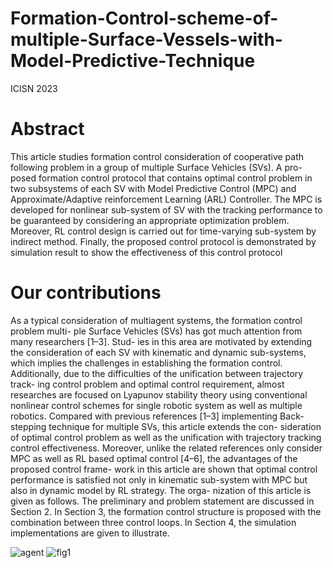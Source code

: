 # Formation-Control-scheme-of-multiple-Surface-Vessels-with-Model-Predictive-Technique
ICISN 2023
# Abstract
This article studies formation control consideration of cooperative
path following problem in a group of multiple Surface Vehicles (SVs). A pro-
posed formation control protocol that contains optimal control problem in two
subsystems of each SV with Model Predictive Control (MPC) and Approximate/Adaptive
reinforcement Learning (ARL) Controller. The MPC is developed for nonlinear
sub-system of SV with the tracking performance to be guaranteed by considering
an appropriate optimization problem. Moreover, RL control design is carried out
for time-varying sub-system by indirect method. Finally, the proposed control
protocol is demonstrated by simulation result to show the effectiveness of this
control protocol
# Our contributions
As a typical consideration of multiagent systems, the formation control problem multi-
ple Surface Vehicles (SVs) has got much attention from many researchers [1–3]. Stud-
ies in this area are motivated by extending the consideration of each SV with kinematic
and dynamic sub-systems, which implies the challenges in establishing the formation
control. Additionally, due to the difficulties of the unification between trajectory track-
ing control problem and optimal control requirement, almost researches are focused
on Lyapunov stability theory using conventional nonlinear control schemes for single
robotic system as well as multiple robotics. Compared with previous references [1–3]
implementing Back-stepping technique for multiple SVs, this article extends the con-
sideration of optimal control problem as well as the unification with trajectory tracking
control effectiveness. Moreover, unlike the related references only consider MPC as
well as RL based optimal control [4–6], the advantages of the proposed control frame-
work in this article are shown that optimal control performance is satisfied not only in
kinematic sub-system with MPC but also in dynamic model by RL strategy. The orga-
nization of this article is given as follows. The preliminary and problem statement are
discussed in Section 2. In Section 3, the formation control structure is proposed with the
combination between three control loops. In Section 4, the simulation implementations
are given to illustrate.

![agent](https://github.com/VuManhHung307201/Formation-Control-scheme-of-multiple-Surface-Vessels-with-Model-Predictive-Technique/assets/106971509/a39f0ae8-3c82-49f8-9f80-779b15416115)
![fig1](https://github.com/VuManhHung307201/Formation-Control-scheme-of-multiple-Surface-Vessels-with-Model-Predictive-Technique/assets/106971509/6a634b7f-1de4-42ee-a7b6-cb07832ae72f)
